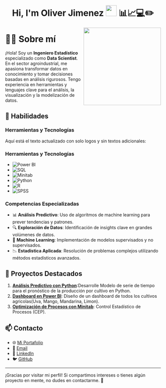 <h1 align="center">
  Hi, I'm Oliver Jimenez 
  <img src="https://media.giphy.com/media/hvRJCLFzcasrR4ia7z/giphy.gif" width="35"> 📊📈💻✏️
</h1>

<picture> <img align="right" src="https://github.com/7oSkaaa/7oSkaaa/blob/main/Images/Right_Side.gif?raw=true" width = 250px></picture>

# 👨‍💻 Sobre mí

¡Hola! Soy un **Ingeniero Estadístico** especializado como **Data Scientist**. En el sector agroindustrial, me apasiona transformar datos en conocimiento y tomar decisiones basadas en análisis rigurosos. Tengo experiencia en herramientas y lenguajes clave para el análisis, la visualización y la modelización de datos.

## 🚀 Habilidades
### Herramientas y Tecnologías
Aquí está el texto actualizado con solo logos y sin textos adicionales:

### Herramientas y Tecnologías

- ![Power BI](https://img.shields.io/badge/Power%20BI-F2C811?style=for-the-badge&logo=power-bi&logoColor=black)
- ![SQL](https://img.shields.io/badge/SQL-4479A1?style=for-the-badge&logo=postgresql&logoColor=white)
- ![Minitab](https://img.shields.io/badge/Minitab-0073CF?style=for-the-badge&logo=minitab&logoColor=white)
- ![Python](https://img.shields.io/badge/Python-3776AB?style=for-the-badge&logo=python&logoColor=white)
- ![R](https://img.shields.io/badge/R-276DC3?style=for-the-badge&logo=r&logoColor=white)
- ![SPSS](https://img.shields.io/badge/SPSS-0033A0?style=for-the-badge&logo=ibm&logoColor=white)
### Competencias Especializadas
- 📊 **Análisis Predictivo**: Uso de algoritmos de machine learning para prever tendencias y patrones.
- 🔍 **Exploración de Datos**: Identificación de insights clave en grandes volúmenes de datos.
- 🧠 **Machine Learning**: Implementación de modelos supervisados y no supervisados.
- 📉 **Estadística Aplicada**: Resolución de problemas complejos utilizando métodos estadísticos avanzados.

## 📂 Proyectos Destacados
1. **[Análisis Predictivo con Python](#)**:Desarrolle Modelo de serie de tiempo para el pronóstico de la producción por cultivo en Python.
2. **[Dashboard en Power BI](#)**: Diseño de un dashboard de todos los cultivos agricolas(Uva, Mango, Mandarina, Limon).
3. **[Optimización de Procesos con Minitab](#)**: Control Estadístico de Procesos (CEP).

## 📫 Contacto
- 🌐 [Mi Portafolio](#)
- 📧 [Email](mailto:tuemail@example.com)
- 💼 [LinkedIn](https://www.linkedin.com/in/tu-usuario/)
- 🐦 [GitHub](https://github.com/tu-usuario)

---

¡Gracias por visitar mi perfil! Si compartimos intereses o tienes algún proyecto en mente, no dudes en contactarme. 🚀
